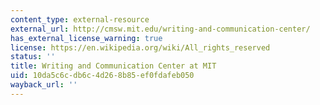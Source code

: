 ```yaml
---
content_type: external-resource
external_url: http://cmsw.mit.edu/writing-and-communication-center/
has_external_license_warning: true
license: https://en.wikipedia.org/wiki/All_rights_reserved
status: ''
title: Writing and Communication Center at MIT
uid: 10da5c6c-db6c-4d26-8b85-ef0fdafeb050
wayback_url: ''
---
```

